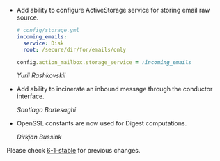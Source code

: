 *   Add ability to configure ActiveStorage service
    for storing email raw source.

    ```yml
    # config/storage.yml
    incoming_emails:
      service: Disk
      root: /secure/dir/for/emails/only
    ```

    ```ruby
    config.action_mailbox.storage_service = :incoming_emails
    ```

    *Yurii Rashkovskii*

*   Add ability to incinerate an inbound message through the conductor interface.

    *Santiago Bartesaghi*

*   OpenSSL constants are now used for Digest computations.

    *Dirkjan Bussink*

Please check [6-1-stable](https://github.com/rails/rails/blob/6-1-stable/actionmailbox/CHANGELOG.md) for previous changes.

